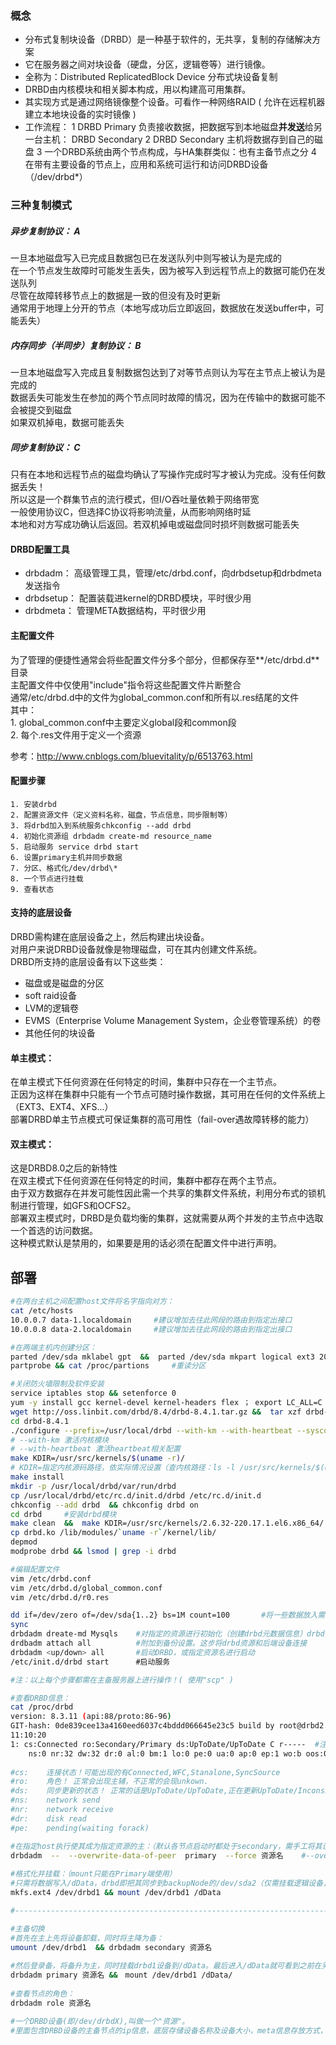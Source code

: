 ### 概念
* 分布式复制块设备（DRBD）是一种基于软件的，无共享，复制的存储解决方案
* 它在服务器之间对块设备（硬盘，分区，逻辑卷等）进行镜像。
* 全称为：Distributed ReplicatedBlock Device 分布式块设备复制
* DRBD由内核模块和相关脚本构成，用以构建高可用集群。
* 其实现方式是通过网络镜像整个设备。可看作一种网络RAID ( 允许在远程机器建立本地块设备的实时镜像 )
* 工作流程：
    1 DRBD Primary 负责接收数据，把数据写到本地磁盘**并发送**给另一台主机： DRBD Secondary
    2 DRBD Secondary 主机将数据存到自己的磁盘
    3 一个DRBD系统由两个节点构成，与HA集群类似：也有主备节点之分
    4 在带有主要设备的节点上，应用和系统可运行和访问DRBD设备（/dev/drbd*）

### 三种复制模式
##### 异步复制协议： A
一旦本地磁盘写入已完成且数据包已在发送队列中则写被认为是完成的  
在一个节点发生故障时可能发生丢失，因为被写入到远程节点上的数据可能仍在发送队列  
尽管在故障转移节点上的数据是一致的但没有及时更新  
通常用于地理上分开的节点（本地写成功后立即返回，数据放在发送buffer中，可能丢失） 
##### 内存同步（半同步）复制协议： B
一旦本地磁盘写入完成且复制数据包达到了对等节点则认为写在主节点上被认为是完成的  
数据丢失可能发生在参加的两个节点同时故障的情况，因为在传输中的数据可能不会被提交到磁盘  
如果双机掉电，数据可能丢失
##### 同步复制协议： C
只有在本地和远程节点的磁盘均确认了写操作完成时写才被认为完成。没有任何数据丢失！  
所以这是一个群集节点的流行模式，但I/O吞吐量依赖于网络带宽  
一般使用协议C，但选择C协议将影响流量，从而影响网络时延  
本地和对方写成功确认后返回。若双机掉电或磁盘同时损坏则数据可能丢失  

#### DRBD配置工具
* drbdadm：       高级管理工具，管理/etc/drbd.conf，向drbdsetup和drbdmeta发送指令
* drbdsetup：     配置装载进kernel的DRBD模块，平时很少用
* drbdmeta：      管理META数据结构，平时很少用

#### 主配置文件
为了管理的便捷性通常会将些配置文件分多个部分，但都保存至**/etc/drbd.d**目录  
主配置文件中仅使用"include"指令将这些配置文件片断整合  
通常/etc/drbd.d中的文件为global_common.conf和所有以.res结尾的文件  
其中：  
    1. global_common.conf中主要定义global段和common段  
    2. 每个.res文件用于定义一个资源  
    
参考：http://www.cnblogs.com/bluevitality/p/6513763.html  

#### 配置步骤
```
1. 安装drbd  
2. 配置资源文件（定义资料名称，磁盘，节点信息，同步限制等）  
3. 将drbd加入到系统服务chkconfig --add drbd   
4. 初始化资源组 drbdadm create-md resource_name  
5. 启动服务 service drbd start  
6. 设置primary主机并同步数据  
7. 分区、格式化/dev/drbd\*  
8. 一个节点进行挂载  
9. 查看状态  
```

#### 支持的底层设备
DRBD需构建在底层设备之上，然后构建出块设备。  
对用户来说DRBD设备就像是物理磁盘，可在其内创建文件系统。  
DRBD所支持的底层设备有以下这些类：  
* 磁盘或是磁盘的分区  
* soft raid设备  
* LVM的逻辑卷  
* EVMS（Enterprise Volume Management System，企业卷管理系统）的卷  
* 其他任何的块设备  


#### 单主模式：
在单主模式下任何资源在任何特定的时间，集群中只存在一个主节点。  
正因为这样在集群中只能有一个节点可随时操作数据，其可用在任何的文件系统上（EXT3、EXT4、XFS...）  
部署DRBD单主节点模式可保证集群的高可用性（fail-over遇故障转移的能力）  
 
#### 双主模式：
这是DRBD8.0之后的新特性  
在双主模式下任何资源在任何特定的时间，集群中都存在两个主节点。  
由于双方数据存在并发可能性因此需一个共享的集群文件系统，利用分布式的锁机制进行管理，如GFS和OCFS2。  
部署双主模式时，DRBD是负载均衡的集群，这就需要从两个并发的主节点中选取一个首选的访问数据。  
这种模式默认是禁用的，如果要是用的话必须在配置文件中进行声明。  


## 部署
```bash
#在两台主机之间配置host文件将名字指向对方：
cat /etc/hosts
10.0.0.7 data-1.localdomain     #建议增加去往此网段的路由到指定出接口
10.0.0.8 data-2.localdomain     #建议增加去往此网段的路由到指定出接口

#在两端主机内创建分区：
parted /dev/sda mklabel gpt  &&  parted /dev/sda mkpart logical ext3 20GB 20GB   #数据区
partprobe && cat /proc/partions     #重读分区

#关闭防火墙限制及软件安装
service iptables stop && setenforce 0
yum -y install gcc kernel-devel kernel-headers flex ； export LC_ALL=C
wget http://oss.linbit.com/drbd/8.4/drbd-8.4.1.tar.gz &&  tar xzf drbd-8.4.1.tar.gz
cd drbd-8.4.1
./configure --prefix=/usr/local/drbd --with-km --with-heartbeat --sysconfdir=/etc/drbd     
# --with-km 激活内核模块 
# --with-heartbeat 激活heartbeat相关配置
make KDIR=/usr/src/kernels/$(uname -r)/
# KDIR=指定内核源码路径，依实际情况设置（查内核路径：ls -l /usr/src/kernels/$(uname -r)/）
make install 
mkdir -p /usr/local/drbd/var/run/drbd  
cp /usr/local/drbd/etc/rc.d/init.d/drbd /etc/rc.d/init.d  
chkconfig --add drbd  && chkconfig drbd on    
cd drbd     #安装drbd模块
make clean  &&  make KDIR=/usr/src/kernels/2.6.32-220.17.1.el6.x86_64/  
cp drbd.ko /lib/modules/`uname -r`/kernel/lib/  
depmod
modprobe drbd && lsmod | grep -i drbd

#编辑配置文件
vim /etc/drbd.conf
vim /etc/drbd.d/global_common.conf
vim /etc/drbd.d/r0.res

dd if=/dev/zero of=/dev/sda{1..2} bs=1M count=100       #将一些数据放入需同步的设备中以防止create-md时出错
sync         
drbdadm dreate-md Mysqls    #对指定的资源进行初始化（创建drbd元数据信息）drbd管理命令：drbdadm --help
drdbadm attach all          #附加到备份设置。这步将drbd资源和后端设备连接
drbdadm <up/down> all       #启动DRBD，或指定资源名进行启动
/etc/init.d/drbd start      #启动服务

#注：以上每个步骤都需在主备服务器上进行操作！( 使用"scp" )

#查看DRBD信息：
cat /proc/drbd
version: 8.3.11 (api:88/proto:86-96) 
GIT-hash: 0de839cee13a4160eed6037c4bddd066645e23c5 build by root@drbd2.localdomain, 2011-07-08  
11:10:20 
1: cs:Connected ro:Secondary/Primary ds:UpToDate/UpToDate C r-----  #注：ro:Secondary/Primary即: ro:自身/对端角色
    ns:0 nr:32 dw:32 dr:0 al:0 bm:1 lo:0 pe:0 ua:0 ap:0 ep:1 wo:b oos:0 
 
#cs:    连接状态！可能出现的有Connected,WFC,Stanalone,SyncSource 
#ro:    角色！ 正常会出现主辅，不正常的会现unkown. 
#ds:    同步更新的状态！ 正常的话是UpToDate/UpToDate,正在更新UpToDate/Inconsistent
#ns:    network send 
#nr:    network receive
#dr:    disk read
#pe:    pending(waiting forack)

#在指定host执行使其成为指定资源的主：（默认各节点启动时都处于secondary，需手工将其设成primary才能正常被挂载工作）
drbdadm  --  --overwrite-data-of-peer  primary  --force 资源名    #--overwrite-data-of-peer 覆盖对端的数据
 
#格式化并挂载：（mount只能在Primary端使用）
#只需将数据写入/dData，drbd即把其同步到backupNode的/dev/sda2（仅需挂载逻辑设备，不挂载其下层的分区而由DRBD后台挂载用）
mkfs.ext4 /dev/drbd1 && mount /dev/drbd1 /dData

#-------------------------------------------------------------------------------

#主备切换
#首先在主上先将设备卸载，同时将主降为备：
umount /dev/drbd1  && drbdadm secondary 资源名  
 
#然后登录备，将备升为主，同时挂载drbd1设备到/dData。最后进入/dData就可看到之前在另一host写入的数据，若没有则同步失败
drbdadm primary 资源名 &&　mount /dev/drbd1 /dData/ 
 
#查看节点的角色：
drbdadm role 资源名

#一个DRBD设备(即/dev/drbdX),叫做一个"资源"。
#里面包含DRBD设备的主备节点的ip信息，底层存储设备名称及设备大小，meta信息存放方式，drbd对外提供的设备名等

```














